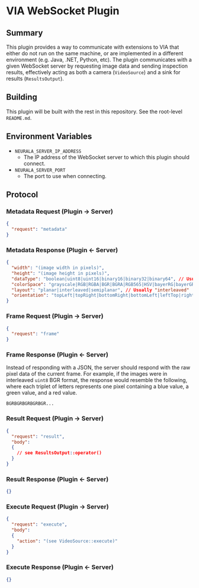 # VIA WebSocket Plugin

## Summary

This plugin provides a way to communicate with extensions to VIA that either do not run on the same machine, or are implemented in a different environment (e.g. Java, .NET, Python, etc). The plugin communicates with a given WebSocket server by requesting image data and sending inspection results, effectively acting as both a camera (`VideoSource`) and a sink for results (`ResultsOutput`).

## Building

This plugin will be built with the rest in this repository. See the root-level `README.md`.

## Environment Variables

- `NEURALA_SERVER_IP_ADDRESS`
  - The IP address of the WebSocket server to which this plugin should connect.
- `NEURALA_SERVER_PORT`
  - The port to use when connecting.

## Protocol

### Metadata Request (Plugin → Server)

```json
{
  "request": "metadata"
}
```

### Metadata Response (Plugin ← Server)

```json
{
  "width": "(image width in pixels)",
  "height": "(image height in pixels)",
  "dataType": "boolean|uint8|uint16|binary16|binary32|binary64", // Usually "uint8"
  "colorSpace": "grayscale|RGB|RGBA|BGR|BGRA|RGB565|HSV|bayerRG|bayerGR|bayerBG|bayerGB|YUV420|NV12|NV21|YUV422",
  "layout": "planar|interleaved|semiplanar", // Usually "interleaved"
  "orientation": "topLeft|topRight|bottomRight|bottomLeft|leftTop|rightTop|rightBottom|leftBottom" // Usually "topLeft"
}
```

### Frame Request (Plugin → Server)

```json
{
  "request": "frame"
}
```

### Frame Response (Plugin ← Server)

Instead of responding with a JSON, the server should respond with the raw pixel data of the current frame. For example, if the images were in interleaved `uint8` BGR format, the response would resemble the following, where each triplet of letters represents one pixel containing a blue value, a green value, and a red value.

```
BGRBGRBGRBGRBGR...
```

### Result Request (Plugin → Server)

```json
{
  "request": "result",
  "body":
  {
    // see ResultsOutput::operator()
  }
}
```

### Result Response (Plugin ← Server)

```json
{}
```

### Execute Request (Plugin → Server)

```json
{
  "request": "execute",
  "body":
  {
    "action": "(see VideoSource::execute)"
  }
}
```

### Execute Response (Plugin ← Server)

```json
{}
```
